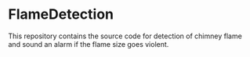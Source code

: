 # FlameDetection
This repository contains the source code for detection of chimney flame and sound an alarm if the flame size goes violent. 
